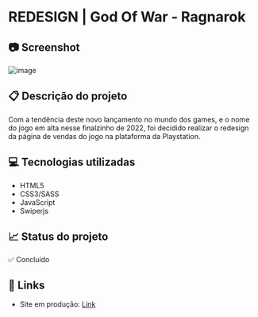 # REDESIGN | God Of War - Ragnarok

## 📷 Screenshot
![image](https://user-images.githubusercontent.com/83377646/203392146-f1b19465-063d-4416-b6bc-df56cc56a275.png)


## 📋 Descrição do projeto
Com a tendência deste novo lançamento no mundo dos games, e o nome do jogo em alta nesse finalzinho de 2022, foi decidido realizar o redesign da página de vendas do jogo na plataforma da Playstation.


## 💻 Tecnologias utilizadas
- HTML5
- CSS3/SASS
- JavaScript
- Swiperjs

## 📈 Status do projeto
✅ Concluído

## 🚀 Links 
- Site em produção: [Link](https://god-of-war-ragnarok-redesign.netlify.app/ "Link")
